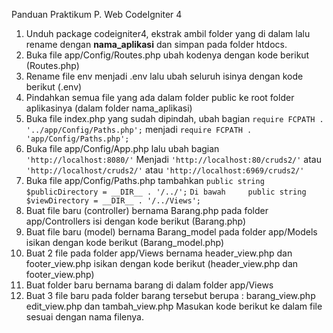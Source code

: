 Panduan Praktikum P. Web CodeIgniter 4
1.	Unduh package codeigniter4, ekstrak ambil folder yang di dalam lalu rename dengan **nama_aplikasi** dan simpan pada folder htdocs.
2.	Buka file app/Config/Routes.php ubah kodenya dengan kode berikut (Routes.php)
3.	Rename file env menjadi .env lalu ubah seluruh isinya dengan kode berikut (.env)
4.	Pindahkan semua file yang ada dalam folder public ke root folder aplikasinya (dalam folder nama_aplikasi)
5.	Buka file index.php yang sudah dipindah, ubah bagian `require FCPATH . '../app/Config/Paths.php';` menjadi `require FCPATH . 'app/Config/Paths.php';`
6.	Buka file app/Config/App.php lalu ubah bagian `'http://localhost:8080/'` Menjadi `'http://localhost:80/cruds2/'` atau `'http://localhost/cruds2/'` atau `'http://localhost:6969/cruds2/'` 
7.	Buka file app/Config/Paths.php tambahkan     `public string $publicDirectory = __DIR__ . '/../';`
   `Di bawah     public string $viewDirectory = __DIR__ . '/../Views';`
8.	Buat file baru (controller) bernama Barang.php pada folder app/Controllers isi dengan kode berikut (Barang.php)
9.	Buat file baru (model) bernama Barang_model pada folder app/Models isikan dengan kode berikut (Barang_model.php)
10.	Buat 2 file pada folder app/Views bernama header_view.php dan footer_view.php isikan dengan kode berikut (header_view.php dan footer_view.php)
11.	Buat folder baru bernama barang di dalam folder app/Views
12.	Buat 3 file baru pada folder barang tersebut berupa : barang_view.php edit_view.php dan tambah_view.php Masukan kode berikut ke dalam file sesuai dengan nama filenya.
